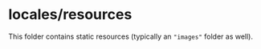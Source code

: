 # locales/resources

This folder contains static resources (typically an `"images"` folder as well).
